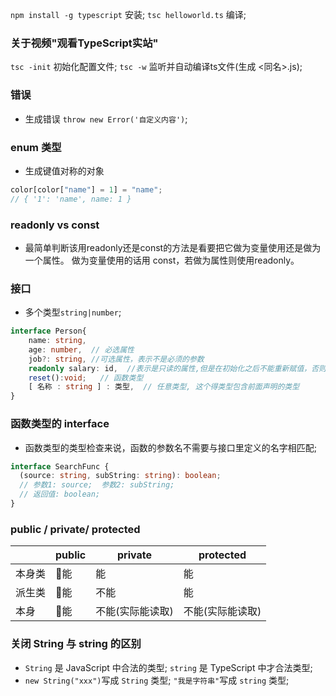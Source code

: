 `npm install -g typescript` 安装;
`tsc helloworld.ts` 编译;

### 关于视频"观看TypeScript实站"
`tsc -init` 初始化配置文件;
`tsc -w` 监听并自动编译ts文件(生成 <同名>.js);


### 错误
* 生成错误 `throw new Error('自定义内容')`;


### enum 类型
* 生成键值对称的对象
```ts
color[color["name"] = 1] = "name";
// { '1': 'name', name: 1 }
```

### readonly vs const
* 最简单判断该用readonly还是const的方法是看要把它做为变量使用还是做为一个属性。 做为变量使用的话用 const，若做为属性则使用readonly。



### 接口
* 多个类型`string|number`;
```ts
interface Person{
    name: string,
    age: number,  // 必选属性
    job?: string, //可选属性，表示不是必须的参数
    readonly salary: id,  //表示是只读的属性,但是在初始化之后不能重新赋值，否则会报错
    reset():void;   // 函数类型
    [ 名称 : string ] : 类型,  // 任意类型, 这个得类型包含前面声明的类型
}
```


### 函数类型的 interface
* 函数类型的类型检查来说，函数的参数名不需要与接口里定义的名字相匹配;
```ts
interface SearchFunc {
  (source: string, subString: string): boolean;
  // 参数1: source;  参数2: subString;
  // 返回值: boolean;
}
```


### public / private/ protected
|       |    public    |    private   |    protected   |
|-------|------|-----|------|
| 本身类   |     能   |   能     |     能     |
| 派生类   |     能   |   不能     |     能     |
| 本身   |     能   |   不能(实际能读取) | 不能(实际能读取) |


### 关闭 String 与 string 的区别
* `String` 是 JavaScript 中合法的类型; `string` 是 TypeScript 中才合法类型;
* `new String("xxx")`写成 `String` 类型; `"我是字符串"`写成 `string` 类型;
